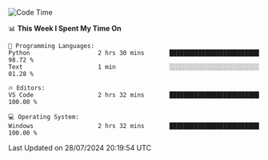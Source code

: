 
<!--START_SECTION:waka-->
![Code Time](http://img.shields.io/badge/Code%20Time-712%20hrs%205%20mins-blue)

📊 **This Week I Spent My Time On** 

```text
💬 Programming Languages: 
Python                   2 hrs 30 mins       █████████████████████████   98.72 % 
Text                     1 min               ░░░░░░░░░░░░░░░░░░░░░░░░░   01.28 % 

🔥 Editors: 
VS Code                  2 hrs 32 mins       █████████████████████████   100.00 % 

💻 Operating System: 
Windows                  2 hrs 32 mins       █████████████████████████   100.00 % 
```


 Last Updated on 28/07/2024 20:19:54 UTC
<!--END_SECTION:waka-->
